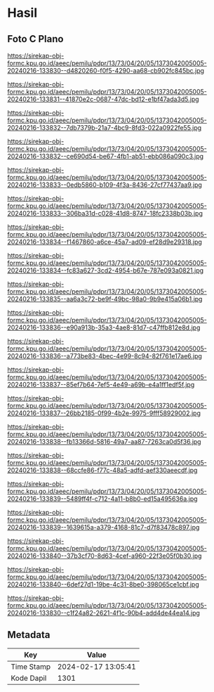# Hasil

## Foto C Plano

https://sirekap-obj-formc.kpu.go.id/aeec/pemilu/pdpr/13/73/04/20/05/1373042005005-20240216-133830--d4820260-f0f5-4290-aa68-cb902fc845bc.jpg

https://sirekap-obj-formc.kpu.go.id/aeec/pemilu/pdpr/13/73/04/20/05/1373042005005-20240216-133831--41870e2c-0687-47dc-bd12-e1bf47ada3d5.jpg

https://sirekap-obj-formc.kpu.go.id/aeec/pemilu/pdpr/13/73/04/20/05/1373042005005-20240216-133832--7db7379b-21a7-4bc9-8fd3-022a0922fe55.jpg

https://sirekap-obj-formc.kpu.go.id/aeec/pemilu/pdpr/13/73/04/20/05/1373042005005-20240216-133832--ce690d54-be67-4fb1-ab51-ebb086a090c3.jpg

https://sirekap-obj-formc.kpu.go.id/aeec/pemilu/pdpr/13/73/04/20/05/1373042005005-20240216-133833--0edb5860-b109-4f3a-8436-27cf77437aa9.jpg

https://sirekap-obj-formc.kpu.go.id/aeec/pemilu/pdpr/13/73/04/20/05/1373042005005-20240216-133833--306ba31d-c028-41d8-8747-18fc2338b03b.jpg

https://sirekap-obj-formc.kpu.go.id/aeec/pemilu/pdpr/13/73/04/20/05/1373042005005-20240216-133834--f1467860-a6ce-45a7-ad09-ef28d9e29318.jpg

https://sirekap-obj-formc.kpu.go.id/aeec/pemilu/pdpr/13/73/04/20/05/1373042005005-20240216-133834--fc83a627-3cd2-4954-b67e-787e093a0821.jpg

https://sirekap-obj-formc.kpu.go.id/aeec/pemilu/pdpr/13/73/04/20/05/1373042005005-20240216-133835--aa6a3c72-be9f-49bc-98a0-9b9e415a06b1.jpg

https://sirekap-obj-formc.kpu.go.id/aeec/pemilu/pdpr/13/73/04/20/05/1373042005005-20240216-133836--e90a913b-35a3-4ae8-81d7-c47ffb812e8d.jpg

https://sirekap-obj-formc.kpu.go.id/aeec/pemilu/pdpr/13/73/04/20/05/1373042005005-20240216-133836--a773be83-4bec-4e99-8c94-82f761e17ae6.jpg

https://sirekap-obj-formc.kpu.go.id/aeec/pemilu/pdpr/13/73/04/20/05/1373042005005-20240216-133837--85ef7b64-7ef5-4e49-a69b-e4a1ff1edf5f.jpg

https://sirekap-obj-formc.kpu.go.id/aeec/pemilu/pdpr/13/73/04/20/05/1373042005005-20240216-133837--26bb2185-0f99-4b2e-9975-9fff58929002.jpg

https://sirekap-obj-formc.kpu.go.id/aeec/pemilu/pdpr/13/73/04/20/05/1373042005005-20240216-133838--fb13366d-5816-49a7-aa87-7263ca0d5f36.jpg

https://sirekap-obj-formc.kpu.go.id/aeec/pemilu/pdpr/13/73/04/20/05/1373042005005-20240216-133838--68ccfe86-f77c-48a5-adfd-aef330aeecdf.jpg

https://sirekap-obj-formc.kpu.go.id/aeec/pemilu/pdpr/13/73/04/20/05/1373042005005-20240216-133839--5489ff4f-c712-4a11-b8b0-ed15a495636a.jpg

https://sirekap-obj-formc.kpu.go.id/aeec/pemilu/pdpr/13/73/04/20/05/1373042005005-20240216-133839--1639615a-a379-4168-81c7-d7f83478c897.jpg

https://sirekap-obj-formc.kpu.go.id/aeec/pemilu/pdpr/13/73/04/20/05/1373042005005-20240216-133840--37b3cf70-8d63-4cef-a960-22f3e05f0b30.jpg

https://sirekap-obj-formc.kpu.go.id/aeec/pemilu/pdpr/13/73/04/20/05/1373042005005-20240216-133840--6def27d1-19be-4c31-8be0-398065ce1cbf.jpg

https://sirekap-obj-formc.kpu.go.id/aeec/pemilu/pdpr/13/73/04/20/05/1373042005005-20240216-133830--c1f24a82-2621-4f1c-90b4-add4de44ea14.jpg


## Metadata

| Key        | Value               |
| ---------- | ------------------- |
| Time Stamp | 2024-02-17 13:05:41 |
| Kode Dapil | 1301                |



